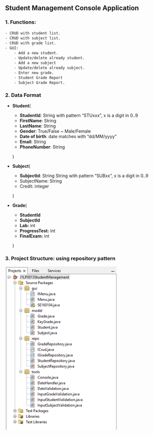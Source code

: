 ## Student Management Console Application
### 1. Functions:
    - CRUD with student list.
    - CRUD with subject list.
    - CRUD with grade list.
    - GUI:
        - Add a new student.
        - Update/delete already student.
        - Add a new subject
        - Update/delete already subject.
        - Enter new grade.
        - Student Grade Report
        - Subject Grade Report.
### 2. Data Format
- **Student**(
    - **StudentId**: String with pattern “STUxxx”, x is a digit in 0..9
    - **FirstName**: String
    - **LastName**: String
    - **Gender**: True/False ~ Male/Female
    - **Date of birth**: date matches with “dd/MM/yyyy”
    - **Email**: String
    - **PhoneNumber**: String
    
    )
    
- **Subject**(
    - **SubjectId**: String String with pattern “SUBxx”, x is a digit in 0..9
    - SubjectName: String
    - Credit: integer
    
    )
    
- **Grade**(
    - **StudentId**
    - **SubjectId**
    - **Lab:** int
    - **ProgressTest:** int
    - **FinalExam:** int
    
    )
    
### 3. Project Structure: using **repository pattern**

![Project Structure](studentmanagement-structure.png)
